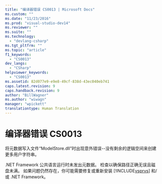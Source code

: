 ```yaml
---
title: "编译器错误 CS0013 | Microsoft Docs"
ms.custom: ""
ms.date: "11/23/2016"
ms.prod: "visual-studio-dev14"
ms.reviewer: ""
ms.suite: ""
ms.technology: 
  - "devlang-csharp"
ms.tgt_pltfrm: ""
ms.topic: "article"
f1_keywords: 
  - "CS0013"
dev_langs: 
  - "CSharp"
helpviewer_keywords: 
  - "CS0013"
ms.assetid: 82d077e9-e9e8-49cf-838d-43ec040eb741
caps.latest.revision: 9
caps.handback.revision: 9
author: "BillWagner"
ms.author: "wiwagn"
manager: "wpickett"
translationtype: Human Translation
---
```

# 编译器错误 CS0013
将元数据写入文件“ModelStore.dll”时出现意外错误\-\-没有剩余的逻辑空间来创建更多用户字符串。  
  
 .NET Framework 公共语言运行时未发出元数据。 检查以确保路径正确无误且磁盘未满。 如果问题仍然存在，你可能需要修复或重新安装 [!INCLUDE[vsprvs](../../csharp/includes/vsprvs_md.md)] 和\/或 .NET Framework。